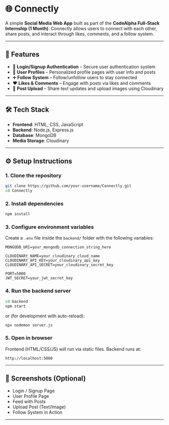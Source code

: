 # 🌐 Connectly

A simple **Social Media Web App** built as part of the **CodeAlpha Full-Stack Internship (1 Month)**.
Connectly allows users to connect with each other, share posts, and interact through likes, comments, and a follow system.

---

## 🚀 Features

* 🔐 **Login/Signup Authentication** – Secure user authentication system
* 👤 **User Profiles** – Personalized profile pages with user info and posts
* ➕ **Follow System** – Follow/unfollow users to stay connected
* ❤️ **Likes & Comments** – Engage with posts via likes and comments
* 📝 **Post Upload** – Share text updates and upload images using Cloudinary

---

## 🛠️ Tech Stack

* **Frontend**: HTML, CSS, JavaScript
* **Backend**: Node.js, Express.js
* **Database**: MongoDB
* **Media Storage**: Cloudinary

---

## ⚙️ Setup Instructions

### 1. Clone the repository

```bash
git clone https://github.com/your-username/Connectly.git
cd Connectly
```

### 2. Install dependencies

```bash
npm install
```

### 3. Configure environment variables

Create a `.env` file inside the `backend/` folder with the following variables:

```
MONGODB_URI=your_mongodb_connection_string_here

CLOUDINARY_NAME=your_cloudinary_cloud_name
CLOUDINARY_API_KEY=your_cloudinary_api_key
CLOUDINARY_API_SECRET=your_cloudinary_secret_key

PORT=5000
JWT_SECRET=your_jwt_secret_key
```

### 4. Run the backend server

```bash
cd backend
npm start
```

or (for development with auto-reload):

```bash
npx nodemon server.js
```

### 5. Open in browser

Frontend (HTML/CSS/JS) will run via static files. Backend runs at:

```
http://localhost:5000
```

---

## 📸 Screenshots (Optional)

* Login / Signup Page
* User Profile Page
* Feed with Posts
* Upload Post (Text/Image)
* Follow System in Action

---

